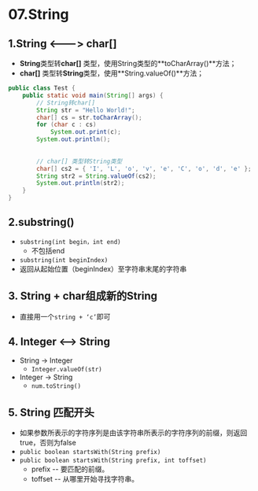 # 07.String

## 1.String <---> char[]

* **String**类型转**char[]** 类型，使用String类型的**toCharArray()**方法；
* **char[]** 类型转**String**类型，使用**String.valueOf()**方法；

```java
public class Test {
    public static void main(String[] args) {
        // String转char[]
        String str = "Hello World!";
        char[] cs = str.toCharArray();
        for (char c : cs)
            System.out.print(c);
        System.out.println();
         
 
        // char[] 类型转String类型
        char[] cs2 = { 'I', 'L', 'o', 'v', 'e', 'C', 'o', 'd', 'e' };
        String str2 = String.valueOf(cs2);
        System.out.println(str2);
    }
}
```

## 2.substring()

* `substring(int begin，int end)` 
  * 不包括end
*  `substring(int beginIndex)`
  * 返回从起始位置（beginIndex）至字符串末尾的字符串

## 3. String + char组成新的String

* 直接用一个`string + ‘c’`即可

## 4. Integer <—> String

* String -> Integer 
  * `Integer.valueOf(str)`
* Integer -> String
  * `num.toString()`

## 5. String 匹配开头

* 如果参数所表示的字符序列是由该字符串所表示的字符序列的前缀，则返回true，否则为false
* `public boolean startsWith(String prefix)`
* `public boolean startsWith(String prefix, int toffset)`
  * prefix -- 要匹配的前缀。
  * toffset -- 从哪里开始寻找字符串。